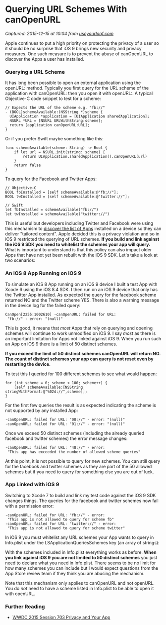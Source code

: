 # Querying URL Schemes With canOpenURL

_Captured: 2015-12-15 at 10:04 from [useyourloaf.com](http://useyourloaf.com/blog/querying-url-schemes-with-canopenurl.html?utm_source=tuicool&utm_medium=referral)_

Apple continues to put a high priority on protecting the privacy of a user so it should be no surprise that iOS 9 brings new security and privacy measures. One such measure is to prevent the abuse of canOpenURL to discover the Apps a user has installed.

### Querying a URL Scheme

It has long been possible to open an external application using the openURL: method. Typically you first query for the URL scheme of the application with canOpenURL: then you open it with openURL:. A typical Objective-C code snippet to test for a scheme:
    
    
    // Expects the URL of the scheme e.g. "fb://"
    - (BOOL)schemeAvailable:(NSString *)scheme {
      UIApplication *application = [UIApplication sharedApplication];
      NSURL *URL = [NSURL URLWithString:scheme];
      return [application canOpenURL:URL];
    }
    

Or if you prefer Swift maybe something like this:
    
    
    func schemeAvailable(scheme: String) -> Bool {
        if let url = NSURL.init(string: scheme) {
            return UIApplication.sharedApplication().canOpenURL(url)
        }
        return false
    }
    

To query for the Facebook and Twitter Apps:
    
    
    // Objective-C
    BOOL fbInstalled = [self schemeAvailable:@"fb://"];
    BOOL twInstalled = [self schemeAvailable:@"twitter://"];
    
    // Swift
    let fbInstalled = schemeAvailable("fb://")
    let twInstalled = schemeAvailable("twitter://")
    

This is useful but developers including Twitter and Facebook were using this mechanism to [discover the list of Apps](http://blogs.wsj.com/digits/2014/11/26/twitter-is-tracking-users-installed-apps-for-ad-targeting/) installed on a device so they can deliver "tailored content". Apple decided this is a privacy violation and so in iOS 9 restricted the querying of URL schemes. **If you build and link against the iOS 9 SDK you need to whitelist the schemes your app will query.** What is important to understand is that this policy can also impact older Apps that have not yet been rebuilt with the iOS 9 SDK. Let's take a look at two scenarios:

### An iOS 8 App Running on iOS 9

To simulate an iOS 8 App running on an iOS 9 device I built a test App with Xcode 6 using the iOS 8.4 SDK. I then run on an iOS 9 device that only has the Twitter App installed. As expected the query for the facebook scheme returned NO and the Twitter scheme YES. There is also a warning message in the device log for the failed query:
    
    
    CanOpen[2255:1002610] -canOpenURL: failed for URL:
     "fb://" - error: "(null)"
    

This is good, it means that _most_ Apps that rely on querying and opening schemes will continue to work unmodified on iOS 9. I say _most_ as there is an important limitation for Apps not linked against iOS 9. When you run such an App on iOS 9 there is a limit of 50 distinct schemes.

**If you exceed the limit of 50 distinct schemes canOpenURL will return NO. The count of distinct schemes your app can query is not reset even by restarting the device.**

To test this I queried for 100 different schemes to see what would happen:
    
    
    for (int scheme = 0; scheme < 100; scheme++) {
        [self schemeAvailable:[NSString stringWithFormat:@"%02d://",scheme]];
    }
    

For the first few queries the result is as expected indicating the scheme is not supported by any installed App:
    
    
    -canOpenURL: failed for URL: "00://" - error: "(null)"
    -canOpenURL: failed for URL: "01://" - error: "(null)"
    

Once we exceed 50 distinct schemes (including the already queried facebook and twitter schemes) the error message changes:
    
    
    -canOpenURL: failed for URL: "48://" - error:
     "This app has exceeded the number of allowed scheme queries"
    

At this point, it is not possible to query for new schemes. You can still query for the facebook and twitter schemes as they are part of the 50 allowed schemes but if you need to query for something else you are out of luck.

### App Linked with iOS 9

Switching to Xcode 7 to build and link my test code against the iOS 9 SDK changes things. The queries for the facebook and twitter schemes now fail with a permission error:
    
    
    -canOpenURL: failed for URL: "fb://" - error:
     "This app is not allowed to query for scheme fb"
    -canOpenURL: failed for URL: "twitter://" - error:
     "This app is not allowed to query for scheme twitter"
    

In iOS 9 you must whitelist any URL schemes your App wants to query in Info.plist under the LSApplicationQueriesSchemes key (an array of strings):

With the schemes included in Info.plist everything works as before. **When you link against iOS 9 you are not limited to 50 distinct schemes** you just need to declare what you need in Info.plist. There seems to be no limit for how many schemes you can include but I would expect questions from the App Store review team if they think you are abusing the mechanism.

Note that this mechanism only applies to canOpenURL and not openURL. You do _not_ need to have a scheme listed in Info.plist to be able to open it with openURL.

### Further Reading

  * [WWDC 2015 Session 703 Privacy and Your App](https://developer.apple.com/videos/wwdc/2015/?id=703)
